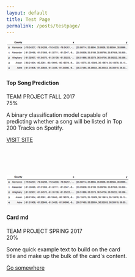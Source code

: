 ```yaml
---
layout: default
title: Test Page
permalink: /posts/testpage/
---
```


<div class="row">
  <div class="col-order-1 mb-1.5 col-md-6">
    <div class="card" style="width: 20rem; height: 22rem;">
      <img class="card-img-top" src="/figure/2017Nov01_head_geo.png" alt="Card image cap">
      <div class="card-body">
        <h4 class="card-title">Top Song Prediction</h4>
        <span class="badge badge-info">TEAM PROJECT</span>
        <span class="badge badge-dark">FALL 2017</span>
        <div class="progress">
          <div class="progress-bar progress-bar-striped bg-secondary" style="width:75%">75%</div>
        </div>
        <p class="card-text">A binary classification model capable of predicting whether a song will be listed in Top 200 Tracks on Spotify.</p>
        <a href="https://github.com/thsieh4/CSC522_project" class="btn btn-primary">VISIT SITE</a>
      </div>
    </div>
  </div>  

  <div class="col-order-2 mb-1.5 col-md-6">
    <div class="card" style="width: 20rem; height: 22rem;">
      <img class="card-img-top" src="/figure/2017Nov01_head_geo.png" alt="Card image cap">
      <div class="card-body">
        <h4 class="card-title">Card md</h4>
        <span class="badge badge-dark">TEAM PROJECT</span>
        <span class="badge badge-info">SPRING 2017</span>
        <div class="progress">
          <div class="progress-bar progress-bar-striped bg-secondary" style="width:20%">20%</div>
        </div>
        <p class="card-text">Some quick example text to build on the card title and make up the bulk of the card's content.</p>
        <a href="#" class="btn btn-dark">Go somewhere</a>
      </div>
    </div>
  </div>
</div>
